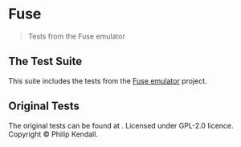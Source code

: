 # Fuse

> Tests from the Fuse emulator

## The Test Suite

This suite includes the tests from the [Fuse emulator](https://fuse-emulator.sourceforge.net/) project.

## Original Tests

The original tests can be found at [](https://sourceforge.net/p/fuse-emulator/fuse/ci/master/tree/z80/tests/). Licensed under GPL-2.0 licence. Copyright © Philip Kendall.